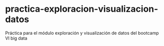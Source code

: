 # practica-exploracion-visualizacion-datos
Práctica para el módulo exploración y visualización de datos del bootcamp VI big data
